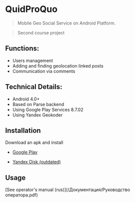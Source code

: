 # QuidProQuo
> Mobile Geo Social Service on Android Platform.

> Second course project

## Functions:
- Users management
- Adding and finding geolocation linked posts
- Communication via comments

## Technical Details:
- Android 4.0+
- Based on Parse backend
- Using Google Play Services 8.7.02
- Using Yandex Geokoder

## Installation
Download an apk and install
- [Google Play](https://play.google.com/store/apps/details?id=hse.beryukhov.quidproquo)

- [Yandex Disk (outdated)](http://andreyber.pythonanywhere.com/qpq)

## Usage
[See operator's manual (rus)](/Документация/Руководство оператора.pdf)

